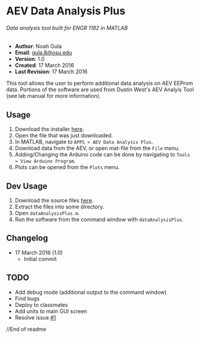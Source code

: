 # AEV Data Analysis Plus
###### Data analysis tool built for ENGR 1182 in MATLAB

- **Author**: Noah Gula
- **Email**: gula.8@osu.edu
- **Version**: 1.0
- **Created**: 17 March 2016
- **Last Revision**: 17 March 2016

This tool allows the user to perform additional data analysis on AEV EEProm data. Portions of the software are used from Dustin West's AEV Analyis Tool (see lab manual for more information). 

## Usage
1. Download the installer [here](https://github.com/gulanr/dataAnalysisPlus/blob/master/AEV%20Data%20Analysis%20Plus.mlappinstall?raw=true).
2. Open the file that was just downloaded.
3. In MATLAB, navigate to `APPS > AEV Data Analysis Plus`.
4. Download data from the AEV, or open mat-file from the `File` menu.
5. Adding/Changing the Arduino code can be done by navigating to `Tools > View Arduino Program`.
6. Plots can be opened from the `Plots` menu.

## Dev Usage
1. Download the source files [here](https://github.com/gulanr/dataAnalysisPlus/archive/master.zip).
2. Extract the files into some directory.
3. Open `dataAnalysisPlus.m`.
4. Run the software from the command window with `dataAnalysisPlus`.

## Changelog
- 17 March 2016 (1.0)
  - Initial commit

## TODO
- Add debug mode (additional output to the command window)
- Find bugs
- Deploy to classmates
- Add units to main GUI screen
- Resolve issue [#1](https://github.com/gulanr/dataAnalysisPlus/issues/1)

//End of readme
